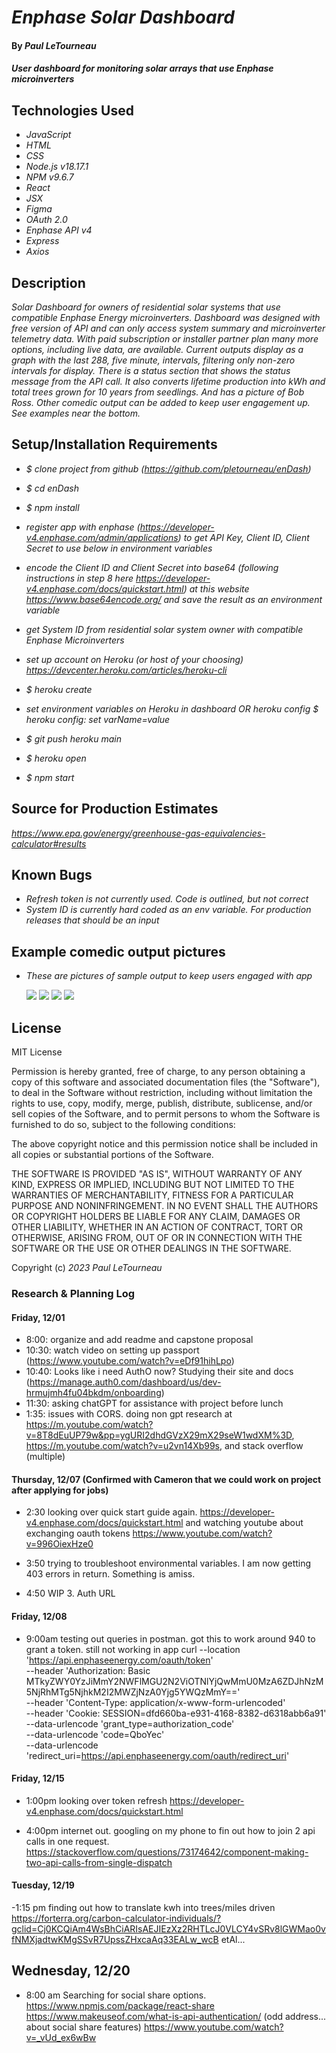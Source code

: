 # _Enphase Solar Dashboard_

#### By _Paul LeTourneau_

#### _User dashboard for monitoring solar arrays that use Enphase microinverters_

## Technologies Used

- _JavaScript_
- _HTML_
- _CSS_
- _Node.js v18.17.1_
- _NPM v9.6.7_
- _React_
- _JSX_
- _Figma_
- _OAuth 2.0_
- _Enphase API v4_
- _Express_
- _Axios_

## Description

_Solar Dashboard for owners of residential solar systems that use compatible Enphase Energy microinverters. Dashboard was designed with free version of API and can only access system summary and microinverter telemetry data. With paid subscription or installer partner plan many more options, including live data, are available. Current outputs display as a graph with the last 288, five minute, intervals, filtering only non-zero intervals for display. There is a status section that shows the status message from the API call. It also converts lifetime production into kWh and total trees grown for 10 years from seedlings. And has a picture of Bob Ross. Other comedic output can be added to keep user engagement up. See examples near the bottom._

## Setup/Installation Requirements

- _$ clone project from github (https://github.com/pletourneau/enDash)_
- _$ cd enDash_
- _$ npm install_

- _register app with enphase (https://developer-v4.enphase.com/admin/applications) to get API Key, Client ID, Client Secret to use below in environment variables_
- _encode the Client ID and Client Secret into base64 (following instructions in step 8 here https://developer-v4.enphase.com/docs/quickstart.html) at this website https://www.base64encode.org/ and save the result as an environment variable_
- _get System ID from residential solar system owner with compatible Enphase Microinverters_
- _set up account on Heroku (or host of your choosing) https://devcenter.heroku.com/articles/heroku-cli_
- _$ heroku create_
- _set environment variables on Heroku in dashboard OR heroku config $ heroku config: set varName=value_
- _$ git push heroku main_
- _$ heroku open_
- _$ npm start_

## Source for Production Estimates

_https://www.epa.gov/energy/greenhouse-gas-equivalencies-calculator#results_

## Known Bugs

- _Refresh token is not currently used. Code is outlined, but not correct_
- _System ID is currently hard coded as an env variable. For production releases that should be an input_

## Example comedic output pictures

- _These are pictures of sample output to keep users engaged with app_

  <img src="./src/img/Status Snoop n Willie.jpg">
  <img src="./src/img/Status Bob.jpg">
  <img src="./src/img/Status Santa.jpg">
  <img src="./src/img/Status Talladega.jpg">

## License

MIT License

Permission is hereby granted, free of charge, to any person obtaining a copy of this software and associated documentation files (the "Software"), to deal in the Software without restriction, including without limitation the rights to use, copy, modify, merge, publish, distribute, sublicense, and/or sell copies of the Software, and to permit persons to whom the Software is furnished to do so, subject to the following conditions:

The above copyright notice and this permission notice shall be included in all copies or substantial portions of the Software.

THE SOFTWARE IS PROVIDED "AS IS", WITHOUT WARRANTY OF ANY KIND, EXPRESS OR IMPLIED, INCLUDING BUT NOT LIMITED TO THE WARRANTIES OF MERCHANTABILITY, FITNESS FOR A PARTICULAR PURPOSE AND NONINFRINGEMENT. IN NO EVENT SHALL THE AUTHORS OR COPYRIGHT HOLDERS BE LIABLE FOR ANY CLAIM, DAMAGES OR OTHER LIABILITY, WHETHER IN AN ACTION OF CONTRACT, TORT OR OTHERWISE, ARISING FROM, OUT OF OR IN CONNECTION WITH THE SOFTWARE OR THE USE OR OTHER DEALINGS IN THE SOFTWARE.

Copyright (c) _2023_ _Paul LeTourneau_

### Research & Planning Log

#### Friday, 12/01

- 8:00: organize and add readme and capstone proposal
- 10:30: watch video on setting up passport (https://www.youtube.com/watch?v=eDf91hihLpo)
- 10:40: Looks like i need AuthO now? Studying their site and docs (https://manage.auth0.com/dashboard/us/dev-hrmujmh4fu04bkdm/onboarding)
- 11:30: asking chatGPT for assistance with project before lunch
- 1:35: issues with CORS. doing non gpt research at https://m.youtube.com/watch?v=8T8dEuUP79w&pp=ygURI2dhdGVzX29mX29seW1wdXM%3D, https://m.youtube.com/watch?v=u2vn14Xb99s, and stack overflow (multiple)

#### Thursday, 12/07 (Confirmed with Cameron that we could work on project after applying for jobs)

- 2:30 looking over quick start guide again. https://developer-v4.enphase.com/docs/quickstart.html and watching youtube about exchanging oauth tokens https://www.youtube.com/watch?v=996OiexHze0

- 3:50 trying to troubleshoot environmental variables. I am now getting 403 errors in return. Something is amiss.

- 4:50 WIP 3. Auth URL

#### Friday, 12/08

- 9:00am testing out queries in postman. got this to work around 940 to grant a token. still not working in app
  curl --location 'https://api.enphaseenergy.com/oauth/token' \
  --header 'Authorization: Basic MTkyZWY0YzJiMmY2NWFlMGU2N2ViOTNlYjQwMmU0MzA6ZDJhNzM5NjRhMTg5NjhkM2I2MWZjNzA0Yjg5YWQzMmY==' \
  --header 'Content-Type: application/x-www-form-urlencoded' \
  --header 'Cookie: SESSION=dfd660ba-e931-4168-8382-d6318abb6a91' \
  --data-urlencode 'grant_type=authorization_code' \
  --data-urlencode 'code=QboYec' \
  --data-urlencode 'redirect_uri=https://api.enphaseenergy.com/oauth/redirect_uri'

#### Friday, 12/15

- 1:00pm looking over token refresh https://developer-v4.enphase.com/docs/quickstart.html

- 4:00pm internet out. googling on my phone to fin out how to join 2 api calls in one request. https://stackoverflow.com/questions/73174642/component-making-two-api-calls-from-single-dispatch

#### Tuesday, 12/19

-1:15 pm finding out how to translate kwh into trees/miles driven https://forterra.org/carbon-calculator-individuals/?gclid=Cj0KCQiAm4WsBhCiARIsAEJIEzXz2RHTLcJ0VLCY4vSRv8lGWMao0vfNMXjadtwKMgSSvR7UpssZHxcaAq33EALw_wcB etAl...

## Wednesday, 12/20

- 8:00 am Searching for social share options.
  https://www.npmjs.com/package/react-share
  https://www.makeuseof.com/what-is-api-authentication/ (odd address... about social share features)
  https://www.youtube.com/watch?v=_vUd_ex6wBw
